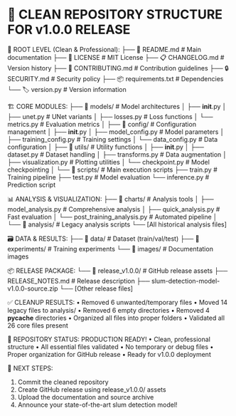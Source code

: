 🎉 CLEAN REPOSITORY STRUCTURE FOR v1.0.0 RELEASE
==================================================

📁 ROOT LEVEL (Clean & Professional):
├── 📖 README.md                 # Main documentation
├── 📄 LICENSE                   # MIT License
├── 📋 CHANGELOG.md              # Version history
├── 🤝 CONTRIBUTING.md           # Contribution guidelines
├── 🔒 SECURITY.md               # Security policy
├── 📦 requirements.txt          # Dependencies
└── 🏷️  version.py               # Version information

🏗️ CORE MODULES:
├── 📁 models/                   # Model architectures
│   ├── __init__.py
│   ├── unet.py                  # UNet variants
│   ├── losses.py               # Loss functions
│   └── metrics.py              # Evaluation metrics
│
├── 📁 config/                   # Configuration management
│   ├── __init__.py
│   ├── model_config.py         # Model parameters
│   ├── training_config.py      # Training settings
│   └── data_config.py          # Data configuration
│
├── 📁 utils/                    # Utility functions
│   ├── __init__.py
│   ├── dataset.py              # Dataset handling
│   ├── transforms.py           # Data augmentation
│   ├── visualization.py        # Plotting utilities
│   └── checkpoint.py           # Model checkpointing
│
└── 📁 scripts/                  # Main execution scripts
    ├── train.py                # Training pipeline
    ├── test.py                 # Model evaluation
    └── inference.py            # Prediction script

📊 ANALYSIS & VISUALIZATION:
├── 📁 charts/                   # Analysis tools
│   ├── model_analysis.py       # Comprehensive analysis
│   ├── quick_analysis.py       # Fast evaluation
│   └── post_training_analysis.py # Automated pipeline
│
└── 📁 analysis/                 # Legacy analysis scripts
    └── [All historical analysis files]

🗃️ DATA & RESULTS:
├── 📁 data/                     # Dataset (train/val/test)
├── 📁 experiments/              # Training experiments
└── 📁 images/                   # Documentation images

📦 RELEASE PACKAGE:
└── 📁 release_v1.0.0/          # GitHub release assets
    ├── RELEASE_NOTES.md        # Release description
    ├── slum-detection-model-v1.0.0-source.zip
    └── [Other release files]

✅ CLEANUP RESULTS:
• Removed 6 unwanted/temporary files
• Moved 14 legacy files to analysis/
• Removed 6 empty directories
• Removed 4 __pycache__ directories
• Organized all files into proper folders
• Validated all 26 core files present

🚀 REPOSITORY STATUS: PRODUCTION READY!
• Clean, professional structure
• All essential files validated
• No temporary or debug files
• Proper organization for GitHub release
• Ready for v1.0.0 deployment

🎯 NEXT STEPS:
1. Commit the cleaned repository
2. Create GitHub release using release_v1.0.0/ assets
3. Upload the documentation and source archive
4. Announce your state-of-the-art slum detection model!

